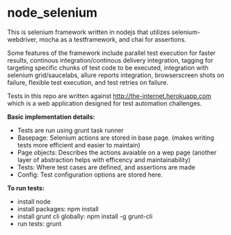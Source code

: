 # node_selenium
This is selenium framework written in nodejs that utilizes selenium-webdriver, mocha as a testframework, and chai for assertions.  

Some features of the framework include parallel test execution for faster results, continous integration/continous delivery integration, tagging for targeting specific chunks of test code to be executed, integration with selenium grid/saucelabs, allure reports integration, browserscreen shots on failure, flexible test execution, and test retries on failure.

Tests in this repo are written against http://the-internet.herokuapp.com which is a web application designed for test automation challenges.

**Basic implementation details:**

- Tests are run using grunt task runner
- Basepage:  Selenium actions are stored in base page. (makes writing tests more efficient and easier to maintain) 
- Page objects:  Describes the actions avaiable on a wep page (another layer of abstraction helps with efficency and maintainability)
- Tests:  Where test cases are defined, and assertions are made
- Config:  Test configuration options are stored here.  


**To run tests:**

- install node 
- install packages: npm install
- install grunt cli globally: npm install -g grunt-cli
- run tests: grunt
